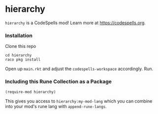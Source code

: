 hierarchy
=========
`hierarchy` is a CodeSpells mod! Learn more at https://codespells.org.

### Installation

Clone this repo

```
cd hierarchy
raco pkg install
```

Open up `main.rkt` and adjust the `codespells-workspace` accordingly. Run.

### Including this Rune Collection as a Package

`(require-mod hierarchy)`

This gives you access to `hierarchy:my-mod-lang` which you can combine into your mod's rune lang with `append-rune-langs`.

